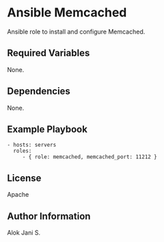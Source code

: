 Ansible Memcached
=================

Ansible role to install and configure Memcached.

Required Variables
--------------

None.

Dependencies
------------

None.

Example Playbook
----------------

    - hosts: servers
      roles:
         - { role: memcached, memcached_port: 11212 }

License
-------

Apache

Author Information
------------------

Alok Jani S.
